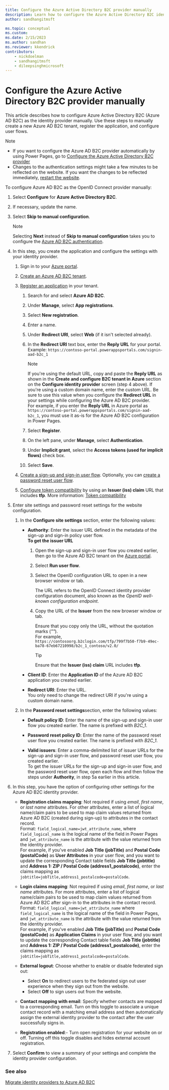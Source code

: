 ```yaml
---
title: Configure the Azure Active Directory B2C provider manually
description: Learn how to configure the Azure Active Directory B2C identity provider for Power Pages manually.
author: sandhangitmsft

ms.topic: conceptual
ms.custom: 
ms.date: 2/15/2023
ms.author: sandhan
ms.reviewer: kkendrick
contributors:
    - nickdoelman
    - sandhangitmsft
    - dileepsinghmicrosoft
---
```


# Configure the Azure Active Directory B2C provider manually

This article describes how to configure Azure Active Directory B2C (Azure AD B2C) as the identity provider manually. Use these steps to manually create a new Azure AD B2C tenant, register the application, and configure user flows.

> [!NOTE]
> - If you want to configure the Azure AD B2C provider automatically by using Power Pages, go to [Configure the Azure Active Directory B2C provider](azure-ad-b2c-provider.md)
> - Changes to the authentication settings might take a few minutes to be reflected on the website. If you want the changes to be reflected immediately, [restart the website](../../admin/admin-overview.md).

To configure Azure AD B2C as the OpenID Connect provider manually:

1. Select **Configure** for **Azure Active Directory B2C**.

1. If necessary, update the name.

1. Select **Skip to manual configuration**.

    > [!NOTE]
    > Selecting **Next** instead of **Skip to manual configuration** takes you to configure the [Azure AD B2C authentication](azure-ad-b2c-provider.md).

1. In this step, you create the application and configure the settings with your identity provider.

    1. Sign in to your [Azure portal](https://portal.azure.com/).

    1. [Create an Azure AD B2C tenant](/azure/active-directory-b2c/tutorial-create-tenant).

    1. [Register an application](/azure/active-directory-b2c/tutorial-register-applications?tabs=applications#register-a-web-application) in your tenant.

        1. Search for and select **Azure AD B2C**.

        1. Under **Manage**, select **App registrations**.

        1. Select **New registration**.

        1. Enter a name.

        1. Under **Redirect URI**, select **Web** (if it isn't selected already).

        1. In the **Redirect URI** text box, enter the **Reply URL** for your portal. <br /> Example: `https://contoso-portal.powerappsportals.com/signin-aad-b2c_1`

            > [!NOTE]
            > If you're using the default URL, copy and paste the **Reply URL** as shown in the **Create and configure B2C tenant in Azure** section on the **Configure identity provider** screen (step 4 above). If you're using a custom domain name, enter the custom URL. Be sure to use this value when you configure the **Redirect URL** in your settings while configuring the Azure AD B2C provider. <br /> For example, if you enter the **Reply URL** in Azure portal as `https://contoso-portal.powerappsportals.com/signin-aad-b2c_1`, you must use it as-is for the Azure AD B2C configuration in Power Pages.

        1. Select **Register**.

        1. On the left pane, under **Manage**, select **Authentication**.

        1. Under **Implicit grant**, select the **Access tokens (used for implicit flows)** check box.

        1. Select **Save**.

    1. [Create a sign-up and sign-in user flow](/azure/active-directory-b2c/tutorial-create-user-flows#create-a-sign-up-and-sign-in-user-flow). Optionally, you can [create a password reset user flow](/azure/active-directory-b2c/tutorial-create-user-flows#create-a-password-reset-user-flow).

    1. [Configure token compatibility](/azure/active-directory-b2c/configure-tokens#configure-token-compatibility) by using an **Issuer (iss) claim** URL that includes **tfp**. More information: [Token compatibility](/azure/active-directory-b2c/tokens-overview#compatibility)

1. Enter site settings and password reset settings for the website configuration.

    1. In the **Configure site settings** section, enter the following values:

        - **Authority**: Enter the issuer URL defined in the metadata of the sign-up and sign-in policy user flow.​
        <br />**To get the issuer URL**

           1. Open the sign-up and sign-in user flow you created earlier, then go to the Azure AD B2C tenant on the [Azure portal](https://portal.azure.com).

           1. Select **Run user flow**.

           1. Select the OpenID configuration URL to open in a new browser window or tab.

               The URL refers to the OpenID Connect identity provider configuration document, also known as the *OpenID well-known configuration endpoint*.

           1. Copy the URL of the **Issuer** from the new browser window or tab.

                Ensure that you copy only the URL, without the quotation marks (*""*). <br /> For example, `https://contosoorg.b2clogin.com/tfp/799f7b50-f7b9-49ec-ba78-67eb67210998/b2c_1_contoso/v2.0/`

                > [!TIP]
                > Ensure that the **Issuer (iss) claim** URL includes **tfp**.

        - **Client ID​**: Enter the **Application ID** of the Azure AD B2C application you created earlier.

        - **Redirect URI**: Enter the URL. <br /> You only need to change the redirect URI if you're using a custom domain name.

    1. In the **Password reset settings**section, enter the following values:

        - **Default policy ID**: Enter the name of the sign-up and sign-in user flow you created earlier. The name is prefixed with *B2C_1*.

        - **Password reset policy ID**: Enter the name of the password reset user flow you created earlier. The name is prefixed with *B2C_1*.

        - **Valid issuers**: Enter a comma-delimited list of issuer URLs for the sign-up and sign-in user flow, and password reset user flow, you created earlier. 
        <br /> To get the issuer URLs for the sign-up and sign-in user flow, and the password reset user flow, open each flow and then follow the steps under **Authority**, in step 5a earlier in this article.

1. In this step, you have the option of configuring other settings for the Azure AD B2C identity provider.

    - **Registration claims mapping​**: Not required if using *email*, *first name*, or *last name* attributes. For other attributes, enter a list of logical name/claim pairs to be used to map claim values returned from Azure AD B2C (created during sign-up) to attributes in the contact record. <br /> Format: `field_logical_name=jwt_attribute_name`, where `field_logical_name` is the logical name of the field in Power Pages and `jwt_attribute_name` is the attribute with the value returned from the identity provider. <br /> 
     For example, if you've enabled **Job Title (jobTitle)** and **Postal Code (postalCode)** as **User Attributes** in your user flow, and you want to update the corresponding Contact table fields **Job Title (jobtitle)** and **Address 1: ZIP / Postal Code (address1_postalcode)**, enter the claims mapping as ```jobtitle=jobTitle,address1_postalcode=postalCode```.

    - **Login claims mapping**: Not required if using *email*, *first name*, or *last name* attributes. For more attributes, enter a list of logical name/claim pairs to be used to map claim values returned from Azure AD B2C after sign-in to the attributes in the contact record. <br /> Format: `field_logical_name=jwt_attribute_name` where `field_logical_name` is the logical name of the field in Power Pages, and `jwt_attribute_name` is the attribute with the value returned from the identity provider. <br /> 
     For example, if you've enabled **Job Title (jobTitle)** and **Postal Code (postalCode)** as **Application Claims** in your user flow, and you want to update the corresponding Contact table fields **Job Title (jobtitle)** and **Address 1: ZIP / Postal Code (address1_postalcode)**, enter the claims mapping as ```jobtitle=jobTitle,address1_postalcode=postalCode```.

    - **External logout**: Choose whether to enable or disable federated sign out:
      - Select **On** to redirect users to the federated sign out user experience when they sign out from the website.
      - Select **Off** to sign users out from the website.

    - **Contact mapping with email**: Specify whether contacts are mapped to a corresponding email. Turn on this toggle to associate a unique contact record with a matching email address and then automatically assign the external identity provider to the contact after the user successfully signs in.

    - **Registration enabled**:- Turn open registration for your website on or off. Turning off this toggle disables and hides external account registration.

1. Select **Confirm** to view a summary of your settings and complete the identity provider configuration.

### See also

[Migrate identity providers to Azure AD B2C](/power-apps/maker/portals/configure/migrate-identity-providers)

